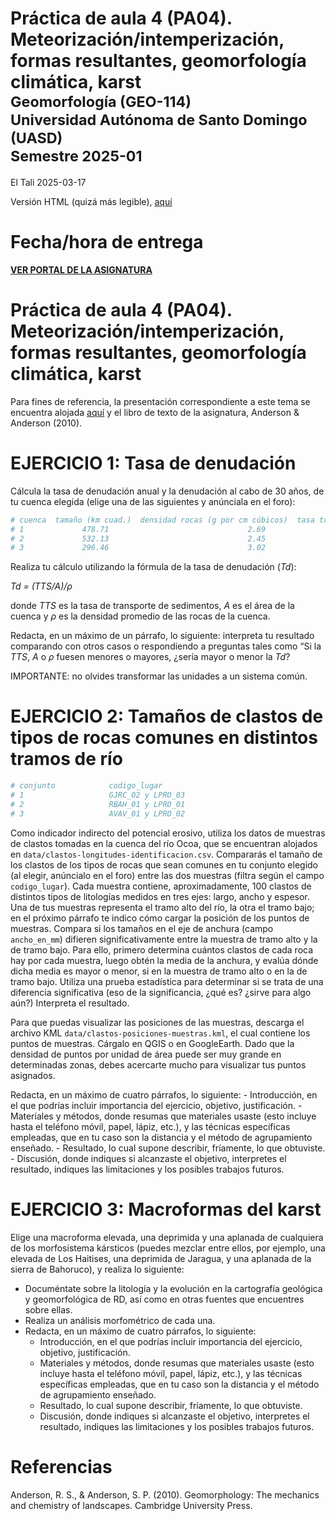 Práctica de aula 4 (PA04). Meteorización/intemperización, formas
resultantes, geomorfología climática, karst <small><br>Geomorfología
(GEO-114)<br>Universidad Autónoma de Santo Domingo (UASD)<br>Semestre
2025-01</small>
================
El Tali
2025-03-17

Versión HTML (quizá más legible),
[aquí](https://geomorfologia-master.github.io/meteorizacion-formas-resultantes-geomorfologia-climatica-karst/README.html)

# Fecha/hora de entrega

**[VER PORTAL DE LA
ASIGNATURA](https://github.com/geomorfologia-202501)**

# Práctica de aula 4 (PA04). Meteorización/intemperización, formas resultantes, geomorfología climática, karst

Para fines de referencia, la presentación correspondiente a este tema se
encuentra alojada
[aquí](https://github.com/geomorfologia-master/tema-3-meteorizacion-y-formas-resultantes/blob/gh-pages/meteorizacion_y_formas_resultantes.pdf)
y el libro de texto de la asignatura, Anderson & Anderson (2010).

# EJERCICIO 1: Tasa de denudación

Cálcula la tasa de denudación anual y la denudación al cabo de 30 años,
de tu cuenca elegida (elige una de las siguientes y anúnciala en el
foro):

``` r
# cuenca  tamaño (km cuad.)  densidad rocas (g por cm cúbicos)  tasa transporte sed (kg/año)
# 1             478.71                               2.69                103,435,298.45
# 2             532.13                               2.45                148,569,784.32
# 3             296.46                               3.02                 87,489,625.26
```

Realiza tu cálculo utilizando la fórmula de la tasa de denudación
(*Td*):

*Td = (TTS/A)/ρ*

donde *TTS* es la tasa de transporte de sedimentos, *A* es el área de la
cuenca y *ρ* es la densidad promedio de las rocas de la cuenca.

Redacta, en un máximo de un párrafo, lo siguiente: interpreta tu
resultado comparando con otros casos o respondiendo a preguntas tales
como “Si la *TTS*, *A* o *ρ* fuesen menores o mayores, ¿sería mayor o
menor la *Td*?

IMPORTANTE: no olvides transformar las unidades a un sistema común.

# EJERCICIO 2: Tamaños de clastos de tipos de rocas comunes en distintos tramos de río

``` r
# conjunto            codigo_lugar
# 1                   GJRC_02 y LPRO_03
# 2                   RBAH_01 y LPRO_01
# 3                   AVAV_01 y LPRO_02
```

Como indicador indirecto del potencial erosivo, utiliza los datos de
muestras de clastos tomadas en la cuenca del río Ocoa, que se encuentran
alojados en `data/clastos-longitudes-identificacion.csv`. Compararás el
tamaño de los clastos de los tipos de rocas que sean comunes en tu
conjunto elegido (al elegir, anúncialo en el foro) entre las dos
muestras (filtra según el campo `codigo_lugar`). Cada muestra contiene,
aproximadamente, 100 clastos de distintos tipos de litologías medidos en
tres ejes: largo, ancho y espesor. Una de tus muestras representa el
tramo alto del río, la otra el tramo bajo; en el próximo párrafo te
indico cómo cargar la posición de los puntos de muestras. Compara si los
tamaños en el eje de anchura (campo `ancho_en_mm`) difieren
significativamente entre la muestra de tramo alto y la de tramo bajo.
Para ello, primero determina cuántos clastos de cada roca hay por cada
muestra, luego obtén la media de la anchura, y evalúa dónde dicha media
es mayor o menor, si en la muestra de tramo alto o en la de tramo bajo.
Utiliza una prueba estadística para determinar si se trata de una
diferencia significativa (eso de la significancia, ¿qué es? ¿sirve para
algo aún?) Interpreta el resultado.

Para que puedas visualizar las posiciones de las muestras, descarga el
archivo KML `data/clastos-posiciones-muestras.kml`, el cual contiene los
puntos de muestras. Cárgalo en QGIS o en GoogleEarth. Dado que la
densidad de puntos por unidad de área puede ser muy grande en
determinadas zonas, debes acercarte mucho para visualizar tus puntos
asignados.

Redacta, en un máximo de cuatro párrafos, lo siguiente: - Introducción,
en el que podrías incluir importancia del ejercicio, objetivo,
justificación. - Materiales y métodos, donde resumas que materiales
usaste (esto incluye hasta el teléfono móvil, papel, lápiz, etc.), y las
técnicas específicas empleadas, que en tu caso son la distancia y el
método de agrupamiento enseñado. - Resultado, lo cual supone describir,
fríamente, lo que obtuviste. - Discusión, donde indiques si alcanzaste
el objetivo, interpretes el resultado, indiques las limitaciones y los
posibles trabajos futuros.

# EJERCICIO 3: Macroformas del karst

Elige una macroforma elevada, una deprimida y una aplanada de cualquiera
de los morfosistema kársticos (puedes mezclar entre ellos, por ejemplo,
una elevada de Los Haitises, una deprimida de Jaragua, y una aplanada de
la sierra de Bahoruco), y realiza lo siguiente:

- Documéntate sobre la litología y la evolución en la cartografía
  geológica y geomorfológica de RD, así como en otras fuentes que
  encuentres sobre ellas.
- Realiza un análisis morfométrico de cada una.
- Redacta, en un máximo de cuatro párrafos, lo siguiente:
  - Introducción, en el que podrías incluir importancia del ejercicio,
    objetivo, justificación.
  - Materiales y métodos, donde resumas que materiales usaste (esto
    incluye hasta el teléfono móvil, papel, lápiz, etc.), y las técnicas
    específicas empleadas, que en tu caso son la distancia y el método
    de agrupamiento enseñado.
  - Resultado, lo cual supone describir, fríamente, lo que obtuviste.
  - Discusión, donde indiques si alcanzaste el objetivo, interpretes el
    resultado, indiques las limitaciones y los posibles trabajos
    futuros.

# Referencias

Anderson, R. S., & Anderson, S. P. (2010). Geomorphology: The mechanics
and chemistry of landscapes. Cambridge University Press.
